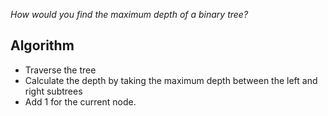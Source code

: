 _How would you find the maximum depth of a binary tree?_

## Algorithm

- Traverse the tree
- Calculate the depth by taking the maximum depth between the left and right subtrees
- Add 1 for the current node.

